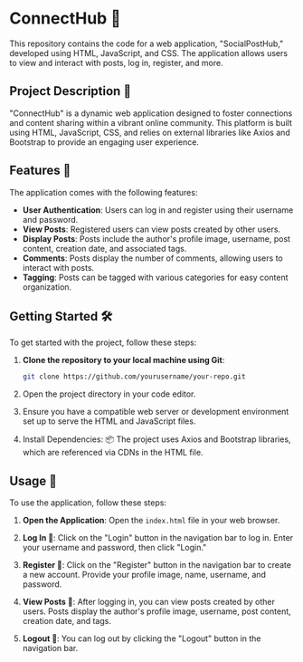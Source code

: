 # ConnectHub 🚀

This repository contains the code for a web application, "SocialPostHub," developed using HTML, JavaScript, and CSS. The application allows users to view and interact with posts, log in, register, and more.

## Project Description 📝

"ConnectHub" is a dynamic web application designed to foster connections and content sharing within a vibrant online community. This platform is built using HTML, JavaScript, CSS, and relies on external libraries like Axios and Bootstrap to provide an engaging user experience.

## Features 🌟

The application comes with the following features:

- **User Authentication**: Users can log in and register using their username and password.
- **View Posts**: Registered users can view posts created by other users.
- **Display Posts**: Posts include the author's profile image, username, post content, creation date, and associated tags.
- **Comments**: Posts display the number of comments, allowing users to interact with posts.
- **Tagging**: Posts can be tagged with various categories for easy content organization.

## Getting Started 🛠️

To get started with the project, follow these steps:

1. **Clone the repository to your local machine using Git**:
   ```bash
   git clone https://github.com/yourusername/your-repo.git

2. Open the project directory in your code editor.

3. Ensure you have a compatible web server or development environment set up to serve the HTML and JavaScript files.

4. Install Dependencies: 📦 The project uses Axios and Bootstrap libraries, which are referenced via CDNs in the HTML file.

## Usage 🚧

To use the application, follow these steps:

1. **Open the Application**: Open the `index.html` file in your web browser.

2. **Log In 🚪**: Click on the "Login" button in the navigation bar to log in. Enter your username and password, then click "Login."

3. **Register 📝**: Click on the "Register" button in the navigation bar to create a new account. Provide your profile image, name, username, and password.

4. **View Posts 📰**: After logging in, you can view posts created by other users. Posts display the author's profile image, username, post content, creation date, and tags.

5. **Logout 🚪**: You can log out by clicking the "Logout" button in the navigation bar.


